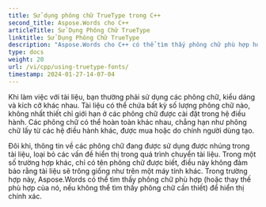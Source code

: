 ```yaml
---
title: Sử dụng phông chữ TrueType trong C++
second_title: Aspose.Words cho C++
articleTitle: Sử Dụng Phông Chữ TrueType
linktitle: Sử Dụng Phông Chữ TrueType
description: "Aspose.Words cho C++ có thể tìm thấy phông chữ phù hợp hoặc sự thay thế phù hợp của nó để hiển thị tài liệu chính xác. Điều này đảm bảo rằng sự khác biệt giữa tài liệu được hiển thị và bản gốc là tối thiểu khi không có đủ thông tin về phông chữ."
type: docs
weight: 20
url: /vi/cpp/using-truetype-fonts/
timestamp: 2024-01-27-14-07-04
---
```


Khi làm việc với tài liệu, bạn thường phải sử dụng các phông chữ, kiểu dáng và kích cỡ khác nhau. Tài liệu có thể chứa bất kỳ số lượng phông chữ nào, không nhất thiết chỉ giới hạn ở các phông chữ được cài đặt trong hệ điều hành. Các phông chữ có thể hoàn toàn khác nhau, chẳng hạn như phông chữ lấy từ các hệ điều hành khác, được mua hoặc do chính người dùng tạo.

Đôi khi, thông tin về các phông chữ đang được sử dụng được nhúng trong tài liệu, loại bỏ các vấn đề hiển thị trong quá trình chuyển tài liệu. Trong một số trường hợp khác, chỉ có tên phông chữ được biết, điều này không đảm bảo rằng tài liệu sẽ trông giống như trên một máy tính khác. Trong trường hợp này, Aspose.Words có thể tìm thấy phông chữ phù hợp (hoặc thay thế phù hợp của nó, nếu không thể tìm thấy phông chữ cần thiết) để hiển thị chính xác.

